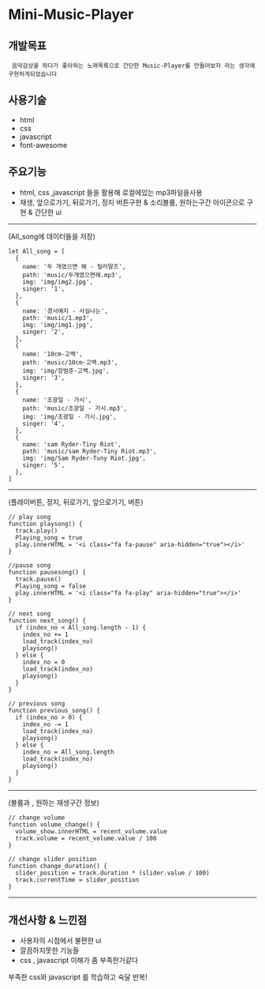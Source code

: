 # Mini-Music-Player

## 개발목표 

` 음악감상을 하다가 좋아하는 노래목록으로 간단한 Music-Player를 만들어보자 라는 생각에 구현하게되었습니다`

## 사용기술

- html
- css
- javascript
- font-awesome

## 주요기능

- html, css ,javascript 들을 활용해 로컬에있는 mp3파일을사용
- 재생, 앞으로가기, 뒤로가기, 정지 버튼구현 & 소리볼륨, 원하는구간 아이콘으로 구현 & 간단한 ui


***

(All_song에 데이터들을 저장)
```
let All_song = [
  {
    name: '두 개였으면 해 - 릴러말즈',
    path: 'music/두개였으면해.mp3',
    img: 'img/img2.jpg',
    singer: '1',
  },
  {
    name: '경서예지 - 사실나는',
    path: 'music/1.mp3',
    img: 'img/img1.jpg',
    singer: '2',
  },
  {
    name: '10cm-고백',
    path: 'music/10cm-고백.mp3',
    img: 'img/장범준-고백.jpg',
    singer: '3',
  },
  {
    name: '조광일 - 가시',
    path: 'music/조광일 - 가시.mp3',
    img: 'img/조광일 - 가시.jpg',
    singer: '4',
  },
  {
    name: 'sam Ryder-Tiny Riot',
    path: 'music/sam Ryder-Tiny Riot.mp3',
    img: 'img/Sam Ryder-Tuny Riot.jpg',
    singer: '5',
  },
]
```

***

(플레이버튼, 정지, 뒤로가기, 앞으로가기, 버튼)
```
// play song
function playsong() {
  track.play()
  Playing_song = true
  play.innerHTML = '<i class="fa fa-pause" aria-hidden="true"></i>'
}

//pause song
function pausesong() {
  track.pause()
  Playing_song = false
  play.innerHTML = '<i class="fa fa-play" aria-hidden="true"></i>'
}

// next song
function next_song() {
  if (index_no < All_song.length - 1) {
    index_no += 1
    load_track(index_no)
    playsong()
  } else {
    index_no = 0
    load_track(index_no)
    playsong()
  }
}

// previous song
function previous_song() {
  if (index_no > 0) {
    index_no -= 1
    load_track(index_no)
    playsong()
  } else {
    index_no = All_song.length
    load_track(index_no)
    playsong()
  }
}
```

***

(볼륨과 , 원하는 재생구간 정보)

```
// change volume
function volume_change() {
  volume_show.innerHTML = recent_volume.value
  track.volume = recent_volume.value / 100
}

// change slider position
function change_duration() {
  slider_position = track.duration * (slider.value / 100)
  track.currentTime = slider_position
}
```

***

## 개선사항 & 느낀점
 - 사용자의 시점에서 불편한 ui 
 - 깔끔하지못한 기능들
 - css , javascript 이해가 좀 부족한거같다
 
 부족한 css와 javascript 를 학습하고 숙달 반복! 
 
 
